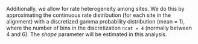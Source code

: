 Additionally, we allow for rate heterogeneity among sites. 
We do this by approximating the continuous rate distribution (for each site in the alignment) 
with a discretized gamma probability distribution (mean = 1), 
where the number of bins in the discretization `ncat = 4` (normally between 4 and 6).
The _shape_ parameter will be estimated in this analysis. 
